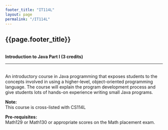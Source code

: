 ```yaml
---
footer_title: "IT114L"
layout: page
permalink: "/IT114L"
---
```


## {{page.footer_title}}
\
**Introduction to Java Part I (3 credits)**

---
\
An introductory course in Java programming that exposes students to the concepts involved in using a higher-level, object-oriented programming language. The course will explain the program development process and give students lots of hands-on experience writing small Java programs.

**Note:**
\
This course is cross-listed with CS114L

**Pre-requisites:**
\
Math129 or Math130 or appropriate scores on the Math placement exam. 
